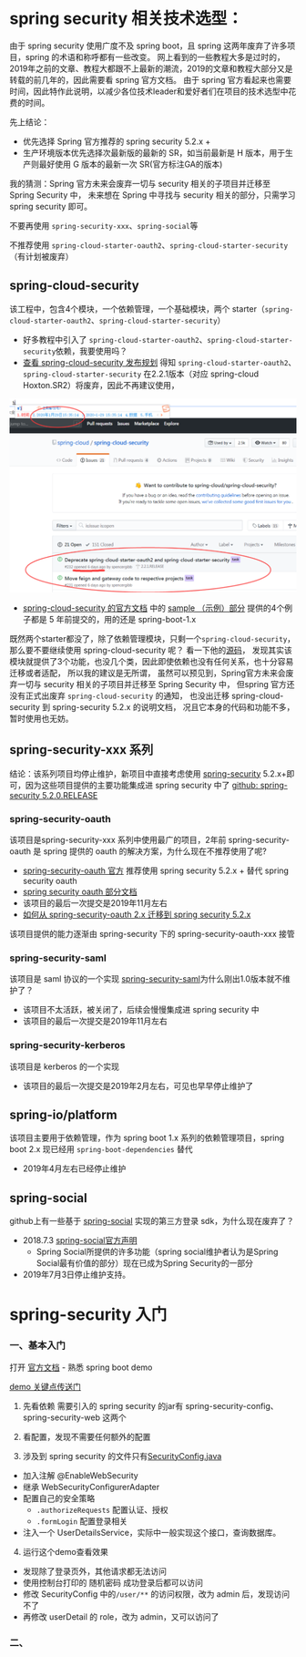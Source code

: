 # spring security 相关技术选型：

由于 spring security 使用广度不及 spring boot，且 spring 这两年废弃了许多项目，spring 的术语和称呼都有一些改变。
网上看到的一些教程大多是过时的，2019年之前的文章、教程大都跟不上最新的潮流，2019的文章和教程大部分又是转载的前几年的，因此需要看 spring 官方文档。
由于 spring 官方看起来也需要时间，因此特作此说明，以减少各位技术leader和爱好者们在项目的技术选型中花费的时间。

先上结论： 
- 优先选择 Spring 官方推荐的 spring security 5.2.x +
- 生产环境版本优先选择次最新版的最新的 SR，如当前最新是 H 版本，用于生产则最好使用 G 版本的最新一次 SR(官方标注GA的版本)

我的猜测：Spring 官方未来会废弃一切与 security 相关的子项目并迁移至 Spring Security 中，
未来想在 Spring 中寻找与 security 相关的部分，只需学习 spring security 即可。

不要再使用 `spring-security-xxx`、`spring-social`等

不推荐使用 `spring-cloud-starter-oauth2`、`spring-cloud-starter-security`（有计划被废弃）

## spring-cloud-security

该工程中，包含4个模块，一个依赖管理，一个基础模块，两个 starter（`spring-cloud-starter-oauth2`、`spring-cloud-starter-security`）

- 好多教程中引入了 `spring-cloud-starter-oauth2`、`spring-cloud-starter-security`依赖，我要使用吗？
- [查看 spring-cloud-security 发布规划](https://github.com/spring-cloud/spring-cloud-security/issues)
得知 `spring-cloud-starter-oauth2`、`spring-cloud-starter-security` 在2.2.1版本（对应 spring-cloud Hoxton.SR2）将废弃，因此不再建议使用，

![spring-cloud-security 可能将废弃.png](img/spring-cloud-security-1.png)

- [spring-cloud-security 的官方文档](https://spring.io/projects/spring-cloud-security) 中的 [sample （示例）部分](https://spring.io/projects/spring-cloud-security#samples)
提供的4个例子都是 5 年前提交的，用的还是 spring-boot-1.x

既然两个starter都没了，除了依赖管理模块，只剩一个`spring-cloud-security`，那么要不要继续使用 spring-cloud-security 呢？
看一下他的[源码](https://github.com/spring-cloud/spring-cloud-security/blob/master/spring-cloud-security/src/main/resources/META-INF/spring.factories)，
发现其实该模块就提供了3个功能，也没几个类，因此即使依赖也没有任何关系，也十分容易迁移或者适配，
所以我的建议是无所谓，
虽然可以预见到，Spring官方未来会废弃一切与 security 相关的子项目并迁移至 Spring Security 中，
但spring 官方还没有正式出废弃 `spring-cloud-security` 的通知，
也没出迁移 spring-cloud-security 到 spring-security 5.2.x 的说明文档，
况且它本身的代码和功能不多，暂时使用也无妨。



## spring-security-xxx 系列

结论：该系列项目均停止维护，新项目中直接考虑使用 [spring-security](https://spring.io/projects/spring-security) 5.2.x+即可，因为这些项目提供的主要功能集成进 spring security 中了
[github: spring-security 5.2.0.RELEASE](https://github.com/spring-projects/spring-security/tree/5.2.0.RELEASE)

### spring-security-oauth 
该项目是spring-security-xxx 系列中使用最广的项目，2年前 spring-security-oauth 是 spring 提供的 oauth 的解决方案，为什么现在不推荐使用了呢?

- [spring-security-oauth 官方](https://projects.spring.io/spring-security-oauth/docs/oauth2.html) 推荐使用 spring security 5.2.x + 替代 spring security oauth
- [spring security oauth 部分文档](https://docs.spring.io/spring-security/site/docs/current/reference/htmlsingle/#oauth2login)
- 该项目的最后一次提交是2019年11月左右
- [如何从 spring-security-oauth 2.x 迁移到 spring security 5.2.x](https://github.com/spring-projects/spring-security/wiki/OAuth-2.0-Migration-Guide)

该项目提供的能力逐渐由 spring-security 下的 spring-security-oauth-xxx 接管

### spring-security-saml
该项目是 saml 协议的一个实现
[spring-security-saml](https://github.com/spring-projects/spring-security-saml)为什么刚出1.0版本就不维护了？
- 该项目不太活跃，被关闭了，后续会慢慢集成进 spring security 中
- 该项目的最后一次提交是2019年11月左右

### spring-security-kerberos
该项目是 kerberos 的一个实现
- 该项目的最后一次提交是2019年2月左右，可见也早早停止维护了

## spring-io/platform
该项目主要用于依赖管理，作为 spring boot 1.x 系列的依赖管理项目，spring boot 2.x 现已经用 `spring-boot-dependencies` 替代
- 2019年4月左右已经停止维护


## spring-social
github上有一些基于 [spring-social](https://projects.spring.io/spring-social/) 实现的第三方登录 sdk，为什么现在废弃了？
- 2018.7.3 [spring-social官方声明](https://spring.io/blog/2018/07/03/spring-social-end-of-life-announcement)
    - Spring Social所提供的许多功能（spring social维护者认为是Spring Social最有价值的部分）现在已成为Spring Security的一部分
- 2019年7月3日停止维护支持。


# spring-security 入门

### 一、基本入门

打开 [官方文档](https://docs.spring.io/spring-security/site/docs/current/reference/htmlsingle/#servlet-hello-boot) - 熟悉 spring boot demo

[demo 关键点传送门](https://github.com/spring-projects/spring-security/blob/5.2.1.RELEASE/samples/boot/helloworld/src/main/java/org/springframework/security/samples/config/SecurityConfig.java)

1. 先看依赖
需要引入的 spring security 的jar有 spring-security-config、spring-security-web 这两个

2. 看配置，发现不需要任何额外的配置

3. 涉及到 spring security 的文件只有[SecurityConfig.java](https://github.com/spring-projects/spring-security/blob/5.2.1.RELEASE/samples/boot/helloworld/src/main/java/org/springframework/security/samples/config/SecurityConfig.java)

- 加入注解 @EnableWebSecurity
- 继承 WebSecurityConfigurerAdapter
- 配置自己的安全策略
    - `.authorizeRequests` 配置认证、授权
    - `.formLogin` 配置登录相关
- 注入一个 UserDetailsService，实际中一般实现这个接口，查询数据库。

4. 运行这个demo查看效果
- 发现除了登录页外，其他请求都无法访问
- 使用控制台打印的 随机密码 成功登录后都可以访问
- 修改 SecurityConfig 中的`/user/**` 的访问权限，改为 admin 后，发现访问不了
- 再修改 userDetail 的 role，改为 admin，又可以访问了

### 二、
